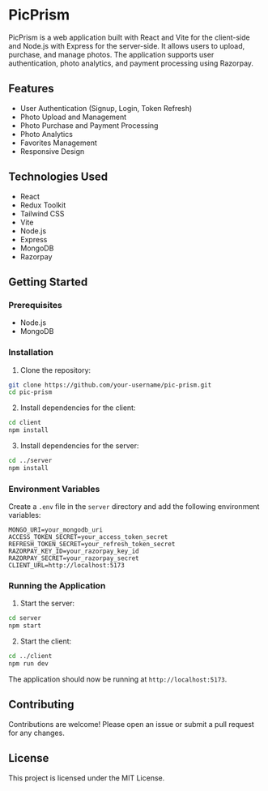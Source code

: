# PicPrism

PicPrism is a web application built with React and Vite for the client-side and Node.js with Express for the server-side. It allows users to upload, purchase, and manage photos. The application supports user authentication, photo analytics, and payment processing using Razorpay.


## Features

- User Authentication (Signup, Login, Token Refresh)
- Photo Upload and Management
- Photo Purchase and Payment Processing
- Photo Analytics
- Favorites Management
- Responsive Design

## Technologies Used

- React
- Redux Toolkit
- Tailwind CSS
- Vite
- Node.js
- Express
- MongoDB
- Razorpay

## Getting Started

### Prerequisites

- Node.js
- MongoDB

### Installation

1. Clone the repository:

```sh
git clone https://github.com/your-username/pic-prism.git
cd pic-prism
```

2. Install dependencies for the client:

```sh
cd client
npm install
```

3. Install dependencies for the server:

```sh
cd ../server
npm install
```

### Environment Variables

Create a `.env` file in the `server` directory and add the following environment variables:

```
MONGO_URI=your_mongodb_uri
ACCESS_TOKEN_SECRET=your_access_token_secret
REFRESH_TOKEN_SECRET=your_refresh_token_secret
RAZORPAY_KEY_ID=your_razorpay_key_id
RAZORPAY_SECRET=your_razorpay_secret
CLIENT_URL=http://localhost:5173
```

### Running the Application

1. Start the server:

```sh
cd server
npm start
```

2. Start the client:

```sh
cd ../client
npm run dev
```

The application should now be running at `http://localhost:5173`.

## Contributing

Contributions are welcome! Please open an issue or submit a pull request for any changes.

## License

This project is licensed under the MIT License.